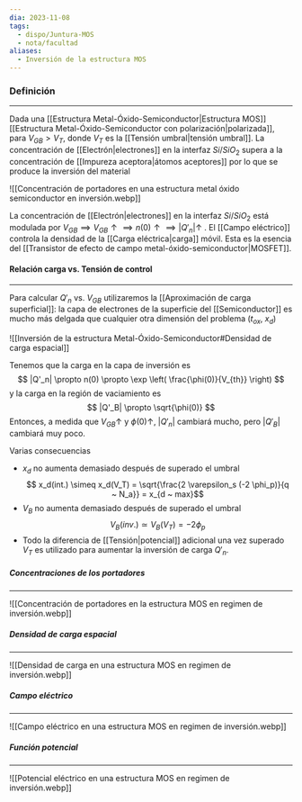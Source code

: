 ```yaml
---
dia: 2023-11-08
tags:
  - dispo/Juntura-MOS
  - nota/facultad
aliases:
  - Inversión de la estructura MOS
---
```

### Definición
---
Dada una [[Estructura Metal-Óxido-Semiconductor|Estructura MOS]] [[Estructura Metal-Óxido-Semiconductor con polarización|polarizada]], para $V_{GB} > V_T$, donde $V_T$ es la [[Tensión umbral|tensión umbral]]. La concentración de [[Electrón|electrones]] en la interfaz $Si$/$SiO_2$ supera a la concentración de [[Impureza aceptora|átomos aceptores]] por lo que se produce la inversión del material

![[Concentración de portadores en una estructura metal óxido semiconductor en inversión.webp]]

La concentración de [[Electrón|electrones]] en la interfaz $Si$/$SiO_2$ está modulada por $V_{GB} \implies V_{GB} \uparrow \implies n(0) \uparrow \implies |Q'_n| \uparrow$ . El [[Campo eléctrico]] controla la densidad de la [[Carga eléctrica|carga]] móvil. Esta es la esencia del [[Transistor de efecto de campo metal-óxido-semiconductor|MOSFET]].

#### Relación carga vs. Tensión de control
---
Para calcular $Q'_n$ vs. $V_{GB}$ utilizaremos la [[Aproximación de carga superficial]]: la capa de electrones de la superficie del [[Semiconductor]] es mucho más delgada que cualquier otra dimensión del problema ($t_{ox}$, $x_d$)

![[Inversión de la estructura Metal-Óxido-Semiconductor#Densidad de carga espacial]]

Tenemos que la carga en la capa de inversión es $$ |Q'_n| \propto n(0) \propto \exp \left( \frac{\phi(0)}{V_{th}} \right) $$ y la carga en la región de vaciamiento es $$ |Q'_B| \propto \sqrt{\phi(0)} $$
Entonces, a medida que $V_{GB} \uparrow$ y $\phi(0) \uparrow$, $|Q'_n|$ cambiará mucho, pero $|Q'_B|$ cambiará muy poco. 

Varias consecuencias
* $x_d$ no aumenta demasiado después de superado el umbral $$ x_d(int.) \simeq x_d(V_T) = \sqrt{\frac{2 \varepsilon_s (-2 \phi_p)}{q ~ N_a}} = x_{d ~ max}$$
* $V_B$ no aumenta demasiado después de superado el umbral $$ V_B(inv.) \simeq V_B(V_T) = -2 \phi_p $$
* Todo la diferencia de [[Tensión|potencial]] adicional una vez superado $V_T$ es utilizado para aumentar la inversión de carga $Q'_n$. 


##### Concentraciones de los portadores
---
![[Concentración de portadores en la estructura MOS en regimen de inversión.webp]]

##### Densidad de carga espacial
---
![[Densidad de carga en una estructura MOS en regimen de inversión.webp]]

##### Campo eléctrico
---
![[Campo eléctrico en una estructura MOS en regimen de inversión.webp]]

##### Función potencial
---
![[Potencial eléctrico en una estructura MOS en regimen de inversión.webp]]
